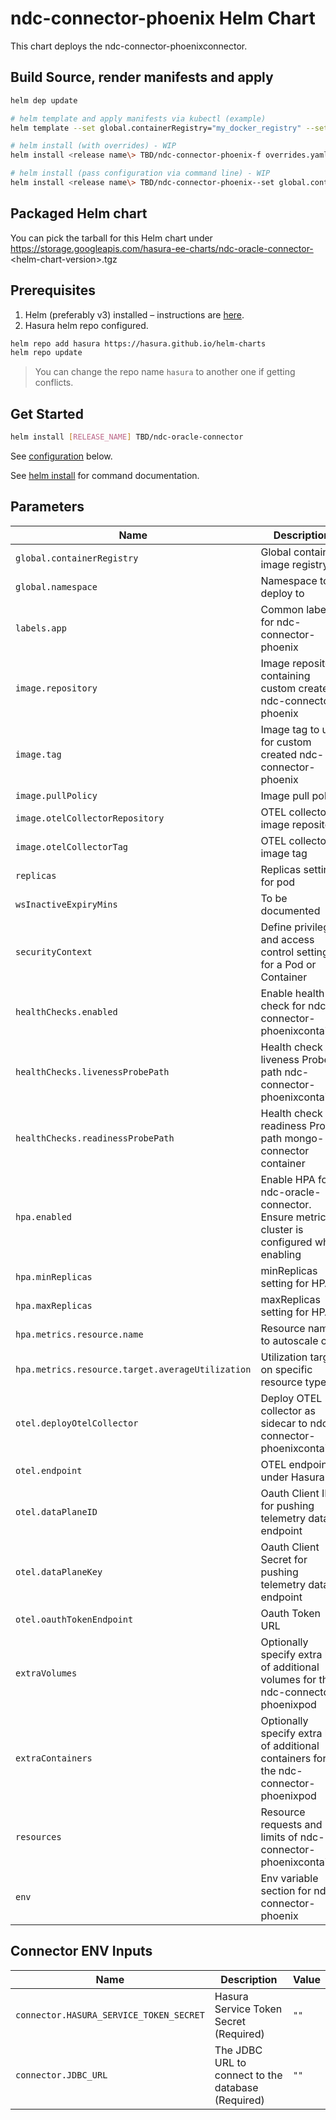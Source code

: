 # ndc-connector-phoenix Helm Chart

This chart deploys the ndc-connector-phoenixconnector.

## Build Source, render manifests and apply
```bash
helm dep update

# helm template and apply manifests via kubectl (example)
helm template --set global.containerRegistry="my_docker_registry" --set global.namespace="my_namespace" --set image.repository="my_custom_image" --set image.tag="my_custom_image_tag" --set connector.JDBC_URL="jdbc_url" --set connector.HASURA_SERVICE_TOKEN_SECRET="token" . | kubectl apply -f -

# helm install (with overrides) - WIP
helm install <release name\> TBD/ndc-connector-phoenix-f overrides.yaml

# helm install (pass configuration via command line) - WIP
helm install <release name\> TBD/ndc-connector-phoenix--set global.containerRegistry="my_docker_registry" --set global.namespace="my_namespace" --set image.repository="my_custom_image" --set image.tag="my_custom_image_tag" --set connector.JDBC_URL="jdbc_url" --set connector.HASURA_SERVICE_TOKEN_SECRET="token"
```

## Packaged Helm chart

You can pick the tarball for this Helm chart under https://storage.googleapis.com/hasura-ee-charts/ndc-oracle-connector-<helm-chart-version\>.tgz

## Prerequisites

1. Helm (preferably v3) installed – instructions are [here](https://helm.sh/docs/intro/install/).
2. Hasura helm repo configured.
  
```bash
helm repo add hasura https://hasura.github.io/helm-charts
helm repo update
```

> You can change the repo name `hasura` to another one if getting conflicts.

## Get Started

```bash
helm install [RELEASE_NAME] TBD/ndc-oracle-connector
```
See [configuration](#parameters) below.

See [helm install](https://helm.sh/docs/helm/helm_install/) for command documentation.

## Parameters 

| Name                                              | Description                                                                                                | Value                               |
| ------------------------------------------------- | ---------------------------------------------------------------------------------------------------------- | ------------------------------------|
| `global.containerRegistry`                        | Global container image registry                                                                            | `""`                                |
| `global.namespace`                                | Namespace to deploy to                                                                                     | `"default"`                         |
| `labels.app`                                      | Common label for ndc-connector-phoenix                                                                              | `"ndc-oracle-connector"`                     |
| `image.repository`                                | Image repository containing custom created ndc-connector-phoenix                                                    | `""`                                |
| `image.tag`                                       | Image tag to use for custom created ndc-connector-phoenix                                                           | `""`                                |
| `image.pullPolicy`                                | Image pull policy                                                                                          | `Always`                            |
| `image.otelCollectorRepository`                   | OTEL collector image repository                                                                            | `otel/opentelemetry-collector`      |
| `image.otelCollectorTag`                          | OTEL collector image tag                                                                                   | `0.104.0`                           |
| `replicas`                                        | Replicas setting for pod                                                                                   | `1`                                 |
| `wsInactiveExpiryMins`                            | To be documented                                                                                           | `1`                                 |
| `securityContext`                                 | Define privilege and access control settings for a Pod or Container                                        | `{}`                                |
| `healthChecks.enabled`                            | Enable health check for ndc-connector-phoenixcontainer                                                              | `false`                             |
| `healthChecks.livenessProbePath`                  | Health check liveness Probe path ndc-connector-phoenixcontainer                                                     | `"/healthz"`                        |
| `healthChecks.readinessProbePath`                 | Health check readiness Probe path mongo-connector container                                                | `"/healthz"`                        |
| `hpa.enabled`                                     | Enable HPA for ndc-oracle-connector.  Ensure metrics cluster is configured when enabling                            | `false`                             |
| `hpa.minReplicas`                                 | minReplicas setting for HPA                                                                                | `2`                                 |
| `hpa.maxReplicas`                                 | maxReplicas setting for HPA                                                                                | `4`                                 |
| `hpa.metrics.resource.name`                       | Resource name to autoscale on                                                                              | ``                                  |
| `hpa.metrics.resource.target.averageUtilization`  | Utilization target on specific resource type                                                               | ``                                  |
| `otel.deployOtelCollector`                        | Deploy OTEL collector as sidecar to ndc-connector-phoenixcontainer                                                  | `true`                              |
| `otel.endpoint`                                   | OTEL endpoint under Hasura                                                                                 | `https://gateway.otlp.hasura.io:443`                         |
| `otel.dataPlaneID`                                | Oauth Client ID for pushing telemetry data to endpoint                                                     | `""`                         |
| `otel.dataPlaneKey`                               | Oauth Client Secret for pushing telemetry data to endpoint                                                 | `""`                         |
| `otel.oauthTokenEndpoint`                         | Oauth Token URL                                                                                            | `""`                         |
| `extraVolumes`                                    | Optionally specify extra list of additional volumes for the ndc-connector-phoenixpod                                | `[]`                                |
| `extraContainers`                                 | Optionally specify extra list of additional containers for the ndc-connector-phoenixpod                             | `[]`                                | 
| `resources`                                       | Resource requests and limits of ndc-connector-phoenixcontainer                                                      | `{}`                                |
| `env`                                             | Env variable section for ndc-connector-phoenix                                                                      | `[]`                                |

## Connector ENV Inputs

| Name                                              | Description                                                                                                | Value                           |
| ------------------------------------------------- | ---------------------------------------------------------------------------------------------------------- | ------------------------------- |
| `connector.HASURA_SERVICE_TOKEN_SECRET`           | Hasura Service Token Secret (Required)                                                                     | `""`                                 |
| `connector.JDBC_URL`                              | The JDBC URL to connect to the database (Required)                                                                         | `""`                                 |